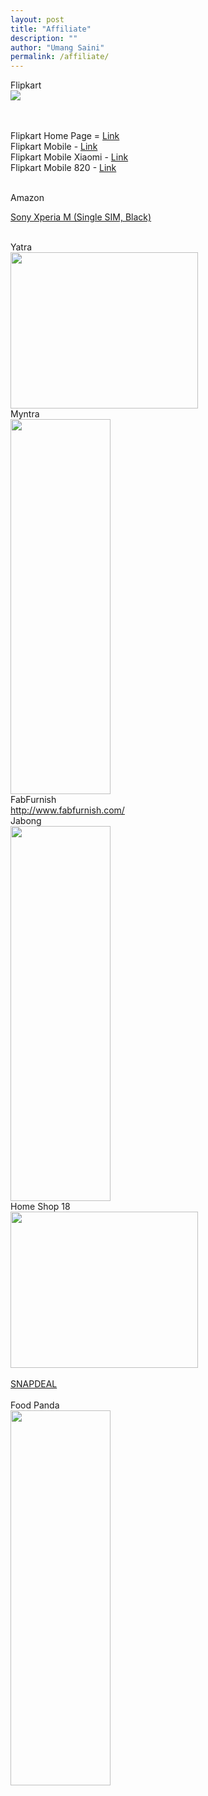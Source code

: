 ```yaml
---
layout: post
title: "Affiliate"
description: ""
author: "Umang Saini"
permalink: /affiliate/
---
```


Flipkart <br />
<a href="http://www.flipkart.com/apple-iphone-5/p/itmdkmjpp5juv9ha?pid=MOBDKMJE4FTQHRZU&amp;affid=poloolopgm"><img src="http://img8a.flixcart.com/www/prod/images/buy_btn_1-161e3e31.png" /></a>

<br />
<br />
Flipkart Home Page = <a href="http://dl.flipkart.com/dl/?affid=poloolopgm" target="_blank">Link</a><br />
Flipkart Mobile - <a href="http://dl.flipkart.com/dl/offers?affid=poloolopgm" target="_blank">Link</a><br />
Flipkart Mobile Xiaomi - <a href="http://dl.flipkart.com/dl/mi/note-4g?affid=poloolopgm" target="_blank">Link</a><br />
Flipkart Mobile 820 - <a href="http://fkrt.it/RH9R0xNN" target="_blank">Link</a><br />
<br />


Amazon <br />
<script type="text/javascript" language="javascript"> var aax_size='728x90'; var aax_pubname = 'existexist-21'; var aax_src='302'; </script><script type="text/javascript" language="javascript" src="http://c.amazon-adsystem.com/aax2/assoc.js"></script>

<a href="http://www.amazon.in/gp/product/B00EJBA7HC/ref=as_li_tf_tl?ie=UTF8&amp;camp=3626&amp;creative=24790&amp;creativeASIN=B00EJBA7HC&amp;linkCode=as2&amp;tag=existexist-21">Sony Xperia M (Single SIM, Black)</a><img alt="" border="0" src="http://ir-in.amazon-adsystem.com/e/ir?t=existexist-21&amp;l=as2&amp;o=31&amp;a=B00EJBA7HC" height="1" style="border: none !important; margin: 0px !important;" width="1" />

<br />
Yatra <br />
<a href="http://track.in.omgpm.com/?AID=533562&amp;MID=155512&amp;PID=7751&amp;CID=3993991&amp;CRID=33015&amp;WID=48729"><img border="0" src="http://track.in.omgpm.com/bs/?CRID=33015&amp;AID=533562&amp;PID=7751&amp;CID=3993991&amp;WID=48729" height="250" width="300" /></a>

<br />
Myntra <br />
<a href="http://track.in.omgpm.com/?AID=533562&amp;MID=349836&amp;PID=9640&amp;CID=3988696&amp;CRID=64463&amp;WID=48729" target="_blank"><img border="0" src="http://track.in.omgpm.com/bs/?CRID=64463&amp;AID=533562&amp;PID=9640&amp;CID=3988696&amp;WID=48729" height="600" width="160" /></a>


<br />
FabFurnish<br />
<a href="http://track.in.omgpm.com/?AID=533562&amp;MID=324020&amp;PID=9319&amp;CID=3988695&amp;WID=48729">http://www.fabfurnish.com/</a>

<br />
Jabong<br />
<a href="http://track.in.omgpm.com/?AID=533562&amp;MID=304697&amp;PID=9170&amp;CID=4081790&amp;CRID=45022&amp;WID=48729"><img border="0" src="http://track.in.omgpm.com/bs/?CRID=45022&amp;AID=533562&amp;PID=9170&amp;CID=4081790&amp;WID=48729" height="600" width="160" /></a>


<br />
Home Shop 18 <br />
<a href="http://track.in.omgpm.com/?AID=533562&amp;MID=331902&amp;PID=9394&amp;CID=4083729&amp;CRID=44837&amp;WID=48729"><img border="0" src="http://track.in.omgpm.com/bs/?CRID=44837&amp;AID=533562&amp;PID=9394&amp;CID=4083729&amp;WID=48729" height="250" width="300" /></a>

<br />
<br />
<a href="http://www.snapdeal.com/?utm_source=aff_prog&amp;utm_campaign=afts&amp;offer_id=16&amp;aff_id=8287">SNAPDEAL</a>
<br />
<br />
Food Panda <br />
<a href="http://track.in.omgpm.com/?AID=533562&amp;MID=348512&amp;PID=9629&amp;CID=4109066&amp;CRID=55496&amp;WID=48729"><img border="0" src="http://track.in.omgpm.com/bs/?CRID=55496&amp;AID=533562&amp;PID=9629&amp;CID=4109066&amp;WID=48729" height="600" width="160" /></a>
